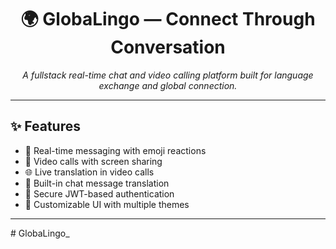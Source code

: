 <h1 align="center">🌍 GlobaLingo — Connect Through Conversation</h1>

<p align="center">
  <em>A fullstack real-time chat and video calling platform built for language exchange and global connection.</em>
</p>

<!-- [!WEBSITE](frontend/public/GlobaLingo-img.png) -->

---

## ✨ Features

- 💬 Real-time messaging with emoji reactions  
- 🎥 Video calls with screen sharing  
- 🌐 Live translation in video calls  
- 📝 Built-in chat message translation  
- 🔐 Secure JWT-based authentication  
- 🎨 Customizable UI with multiple themes  

---

#   G l o b a L i n g o _  
 